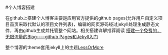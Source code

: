 #个人博客搭建

   在github上搭建个人博客主要是应用官方提供的github pages(允许用户自定义项目首页来取代默认的项目文件列表)，编辑的网页源码经过jekyll处理生成静态文件，再由github生成并托管整个网站。相关搭建详解推荐阅读 
[搭建一个免费的，无限流量的Blog----github Pages和Jekyll入门](https://m.aliyun.com/yunqi/articles/54297?spm=5176.100239.0.0.gxrHHQ)

整个博客的theme套用jekyll上的主题[LessOrMore](https://github.com/luoyan35714/LessOrMore.git)

